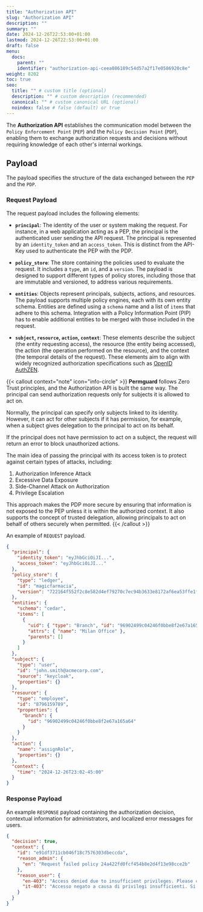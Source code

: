 ```yaml
---
title: "Authorization API"
slug: "Authorization API"
description: ""
summary: ""
date: 2024-12-26T22:53:00+01:00
lastmod: 2024-12-26T22:53:00+01:00
draft: false
menu:
  docs:
    parent: ""
    identifier: "authorization-api-ceea086189c54d57a2f17e0586920c8e"
weight: 8202
toc: true
seo:
  title: "" # custom title (optional)
  description: "" # custom description (recommended)
  canonical: "" # custom canonical URL (optional)
  noindex: false # false (default) or true
---
```


The **Authorization API** establishes the communication model between the `Policy Enforcement Point` (`PEP`) and the `Policy Decision Point` (`PDP`), enabling them to exchange authorization requests and decisions without requiring knowledge of each other's internal workings.

## Payload

The payload specifies the structure of the data exchanged between the `PEP` and the `PDP`.

### Request Payload

The request payload includes the following elements:

- **`principal`**:
  The identity of the user or system making the request. For instance, in a web application acting as a PEP, the principal is the authenticated user sending the API request. The principal is represented by an `identity_token` and an `access_token`. This is distinct from the API-Key used to authenticate the PEP with the PDP.

- **`policy_store`**:
  The store containing the policies used to evaluate the request. It includes a `type`, an `id`, and a `version`. The payload is designed to support different types of policy stores, including those that are immutable and versioned, to address various requirements.

- **`entities`**:
  Objects represent principals, subjects, actions, and resources. The payload supports multiple policy engines, each with its own entity schema. Entities are defined using a `schema` name and a list of `items` that adhere to this schema. Integration with a Policy Information Point (PIP) has to enable additional entities to be merged with those included in the request.

- **`subject`, `resource`, `action`, `context`**:
  These elements describe the subject (the entity requesting access), the resource (the entity being accessed), the action (the operation performed on the resource), and the context (the temporal details of the request). These elements aim to align with widely recognized authorization specifications such as [OpenID AuthZEN](https://openid.net/wg/authzen/specifications/).

{{< callout context="note" icon="info-circle" >}}
**Permguard** follows Zero Trust principles, and the Authorization API is built the same way. The principal can send authorization requests only for subjects it is allowed to act on.

Normally, the principal can specify only subjects linked to its identity. However, it can act for other subjects if it has permission, for example, when a subject gives delegation to the principal to act on its behalf.

If the principal does not have permission to act on a subject, the request will return an error to block unauthorized actions.

The main idea of passing the principal with its access token is to protect against certain types of attacks, including:

1. Authorization Inference Attack
2. Excessive Data Exposure
3. Side-Channel Attack on Authorization
4. Privilege Escalation

This approach makes the PDP more secure by ensuring that information is not exposed to the PEP unless it is within the authorized context. It also supports the concept of trusted delegation, allowing principals to act on behalf of others securely when permitted.
{{< /callout >}}

An example of `REQUEST` payload.

```json
{
  "principal": {
    "identity_token": "eyJhbGciOiJI...",
    "access_token": "eyJhbGciOiJI..."
  },
  "policy_store": {
    "type": "ledger",
    "id": "magicfarmacia",
    "version": "722164f552f2c8e582d4ef79270c7ec94b3633e8172af6ea53ffe1fdf64d66de"
  },
  "entities": {
    "schema": "cedar",
    "items": [
      {
        "uid": { "type": "Branch", "id": "96902499c04246f0bbe8f2e67a165a64" },
        "attrs": { "name": "Milan Office" },
        "parents": []
      }
    ]
  },
  "subject": {
    "type": "user",
    "id": "john.smith@acmecorp.com",
    "source": "keycloak",
    "properties": {}
  },
  "resource": {
    "type": "employee",
    "id": "8796159789",
    "properties": {
      "branch": {
        "id": "96902499c04246f0bbe8f2e67a165a64"
      }
    }
  },
  "action": {
    "name": "assignRole",
    "properties": {}
  },
  "context": {
    "time": "2024-12-26T23:02-45:00"
  }
}
```

### Response Payload

An example `RESPONSE` payload containing the authorization decision, contextual information for administrators, and localized error messages for users.

```json
{
  "decision": true,
  "context": {
    "id": "e91df3711cb046f18c7576303dbeccda",
    "reason_admin": {
      "en": "Request failed policy 24a422fd0fcf454b8e2d4f13e98cce2b"
    },
    "reason_user": {
      "en-403": "Access denied due to insufficient privileges. Please contact your administrator.",
      "it-403": "Accesso negato a causa di privilegi insufficienti. Si prega di contattare il proprio amministratore."
    }
  }
}
```
